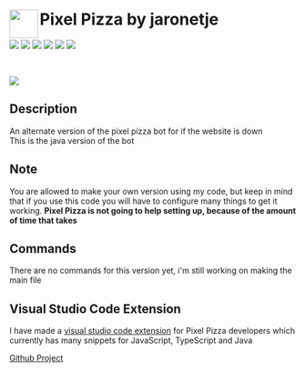 <img align="left" width="50px" src="https://user-images.githubusercontent.com/60853956/97776540-4c446980-1b69-11eb-9fdc-98b4ab65be6b.png"> Pixel Pizza by jaronetje
===

[![](https://img.shields.io/github/issues/PixelPizza/PixelPizza-java?color=green&style=plastic)](https://github.com/PixelPizza/PixelPizza-java/issues?q=is%3Aopen+is%3Aissue)
[![](https://img.shields.io/github/issues-closed/PixelPizza/PixelPizza-java?color=red&style=plastic)](https://github.com/PixelPizza/PixelPizza-java/issues?q=is%3Aissue+is%3Aclosed) 
[![](https://img.shields.io/github/languages/top/PixelPizza/PixelPizza-java?color=yellow&style=plastic)](https://github.com/PixelPizza/PixelPizza-java/search?l=java)
![](https://img.shields.io/github/contributors/PixelPizza/PixelPizza-java?style=plastic) 
![](https://img.shields.io/github/last-commit/PixelPizza/PixelPizza-java?style=plastic) 
![](https://img.shields.io/github/v/release/PixelPizza/PixelPizza-java?include_prereleases&style=plastic)

<br />

[![](https://img.shields.io/discord/709698572035162143?label=Discord%20Chat)](https://www.discord.com/invite/AW7z9qu)

Description
---
An alternate version of the pixel pizza bot for if the website is down  
This is the java version of the bot

Note
---
You are allowed to make your own version using my code, but keep in mind that if you use this code you will have to configure many things to get it working. **Pixel Pizza is not going to help setting up, because of the amount of time that takes**

Commands
---
There are no commands for this version yet, i'm still working on making the main file

Visual Studio Code Extension
---
I have made a [visual studio code extension](https://marketplace.visualstudio.com/items?itemName=PixelPizza.pixel-pizza-snippets) for Pixel Pizza developers which currently has many snippets for JavaScript, TypeScript and Java

[Github Project](https://github.com/jaronetje/pixel-pizza-snippets)
